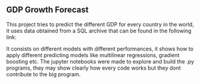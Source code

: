 ## GDP Growth Forecast

This project tries to predict the different GDP for every country in the world, it uses data obtained from a SQL archive that can be found in the following link:

It consists on different models with different performances, it shows how to apply different predicting models like multilinear regressions, gradient boosting etc.
The jupyter notebooks were made to explore and build the .py programs, they may show clearly how every code works but they dont contribute to the big program.

